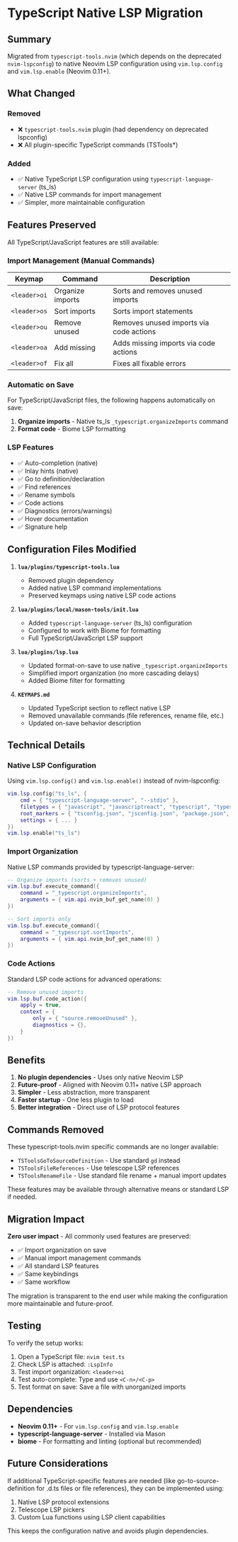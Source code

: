 # TypeScript Native LSP Migration

## Summary

Migrated from `typescript-tools.nvim` (which depends on the deprecated `nvim-lspconfig`) to native Neovim LSP configuration using `vim.lsp.config` and `vim.lsp.enable` (Neovim 0.11+).

## What Changed

### Removed
- ❌ `typescript-tools.nvim` plugin (had dependency on deprecated lspconfig)
- ❌ All plugin-specific TypeScript commands (TSTools*)

### Added
- ✅ Native TypeScript LSP configuration using `typescript-language-server` (ts_ls)
- ✅ Native LSP commands for import management
- ✅ Simpler, more maintainable configuration

## Features Preserved

All TypeScript/JavaScript features are still available:

### Import Management (Manual Commands)
| Keymap | Command | Description |
|--------|---------|-------------|
| `<leader>oi` | Organize imports | Sorts and removes unused imports |
| `<leader>os` | Sort imports | Sorts import statements |
| `<leader>ou` | Remove unused | Removes unused imports via code actions |
| `<leader>oa` | Add missing | Adds missing imports via code actions |
| `<leader>of` | Fix all | Fixes all fixable errors |

### Automatic on Save
For TypeScript/JavaScript files, the following happens automatically on save:
1. **Organize imports** - Native ts_ls `_typescript.organizeImports` command
2. **Format code** - Biome LSP formatting

### LSP Features
- ✅ Auto-completion (native)
- ✅ Inlay hints (native)
- ✅ Go to definition/declaration
- ✅ Find references
- ✅ Rename symbols
- ✅ Code actions
- ✅ Diagnostics (errors/warnings)
- ✅ Hover documentation
- ✅ Signature help

## Configuration Files Modified

1. **`lua/plugins/typescript-tools.lua`**
   - Removed plugin dependency
   - Added native LSP command implementations
   - Preserved keymaps using native LSP code actions

2. **`lua/plugins/local/mason-tools/init.lua`**
   - Added `typescript-language-server` (ts_ls) configuration
   - Configured to work with Biome for formatting
   - Full TypeScript/JavaScript LSP support

3. **`lua/plugins/lsp.lua`**
   - Updated format-on-save to use native `_typescript.organizeImports`
   - Simplified import organization (no more cascading delays)
   - Added Biome filter for formatting

4. **`KEYMAPS.md`**
   - Updated TypeScript section to reflect native LSP
   - Removed unavailable commands (file references, rename file, etc.)
   - Updated on-save behavior description

## Technical Details

### Native LSP Configuration
Using `vim.lsp.config()` and `vim.lsp.enable()` instead of nvim-lspconfig:

```lua
vim.lsp.config("ts_ls", {
    cmd = { "typescript-language-server", "--stdio" },
    filetypes = { "javascript", "javascriptreact", "typescript", "typescriptreact" },
    root_markers = { "tsconfig.json", "jsconfig.json", "package.json", ".git" },
    settings = { ... }
})
vim.lsp.enable("ts_ls")
```

### Import Organization
Native LSP commands provided by typescript-language-server:

```lua
-- Organize imports (sorts + removes unused)
vim.lsp.buf.execute_command({
    command = "_typescript.organizeImports",
    arguments = { vim.api.nvim_buf_get_name(0) }
})

-- Sort imports only
vim.lsp.buf.execute_command({
    command = "_typescript.sortImports",
    arguments = { vim.api.nvim_buf_get_name(0) }
})
```

### Code Actions
Standard LSP code actions for advanced operations:

```lua
-- Remove unused imports
vim.lsp.buf.code_action({
    apply = true,
    context = {
        only = { "source.removeUnused" },
        diagnostics = {},
    }
})
```

## Benefits

1. **No plugin dependencies** - Uses only native Neovim LSP
2. **Future-proof** - Aligned with Neovim 0.11+ native LSP approach
3. **Simpler** - Less abstraction, more transparent
4. **Faster startup** - One less plugin to load
5. **Better integration** - Direct use of LSP protocol features

## Commands Removed

These typescript-tools.nvim specific commands are no longer available:
- `TSToolsGoToSourceDefinition` - Use standard `gd` instead
- `TSToolsFileReferences` - Use telescope LSP references
- `TSToolsRenameFile` - Use standard file rename + manual import updates

These features may be available through alternative means or standard LSP if needed.

## Migration Impact

**Zero user impact** - All commonly used features are preserved:
- ✅ Import organization on save
- ✅ Manual import management commands  
- ✅ All standard LSP features
- ✅ Same keybindings
- ✅ Same workflow

The migration is transparent to the end user while making the configuration more maintainable and future-proof.

## Testing

To verify the setup works:

1. Open a TypeScript file: `nvim test.ts`
2. Check LSP is attached: `:LspInfo`
3. Test import organization: `<leader>oi`
4. Test auto-complete: Type and use `<C-n>/<C-p>`
5. Test format on save: Save a file with unorganized imports

## Dependencies

- **Neovim 0.11+** - For `vim.lsp.config` and `vim.lsp.enable`
- **typescript-language-server** - Installed via Mason
- **biome** - For formatting and linting (optional but recommended)

## Future Considerations

If additional TypeScript-specific features are needed (like go-to-source-definition for .d.ts files or file references), they can be implemented using:
1. Native LSP protocol extensions
2. Telescope LSP pickers
3. Custom Lua functions using LSP client capabilities

This keeps the configuration native and avoids plugin dependencies.
